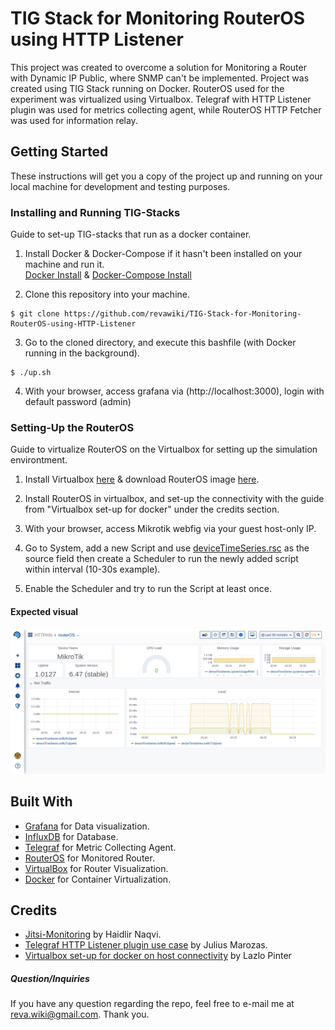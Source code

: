 # TIG Stack for Monitoring RouterOS using HTTP Listener

This project was created to overcome a solution for Monitoring a Router with Dynamic IP Public, where SNMP can't be implemented. Project was created using TIG Stack running on Docker. RouterOS used for the experiment was virtualized using Virtualbox. Telegraf with HTTP Listener plugin was used for metrics collecting agent, while RouterOS HTTP Fetcher was used for information relay.  

## Getting Started

These instructions will get you a copy of the project up and running on your local machine for development and testing purposes. 

### Installing and Running TIG-Stacks

Guide to set-up TIG-stacks that run as a docker container.

1. Install Docker & Docker-Compose if it hasn't been installed on your machine and run it.\
[Docker Install](https://docs.docker.com/get-docker/) & [Docker-Compose Install](https://docs.docker.com/compose/install/)

2. Clone this repository into your machine.
```
$ git clone https://github.com/revawiki/TIG-Stack-for-Monitoring-RouterOS-using-HTTP-Listener
```

3. Go to the cloned directory, and execute this bashfile (with Docker running in the background).
```
$ ./up.sh
```
4. With your browser, access grafana via (http://localhost:3000), login with default password (admin)

### Setting-Up the RouterOS

Guide to virtualize RouterOS on the Virtualbox for setting up the simulation environtment.

1. Install Virtualbox [here](https://www.virtualbox.org/wiki/Downloads) & download RouterOS image [here](https://mikrotik.com/download/archive).

2. Install RouterOS in virtualbox, and set-up the connectivity with the guide from "Virtualbox set-up for docker" under the credits section.

3. With your browser, access Mikrotik webfig via your guest host-only IP.

4. Go to System, add a new Script and use [deviceTimeSeries.rsc](https://github.com/revawiki/TIG-Stack-for-Monitoring-RouterOS-using-HTTP-Listener/blob/master/script/deviceTimeSeries.rsc) as the source field then create a Scheduler to run the newly added script within interval (10-30s example).

5. Enable the Scheduler and try to run the Script at least once.

#### Expected visual
![Grafana-Dashboard-New](https://raw.githubusercontent.com/revawiki/TIG-Stack-for-Monitoring-RouterOS-using-HTTP-Listener/master/image/visualization-new.png)

## Built With

* [Grafana](http://www.grafana.com) for Data visualization.
* [InfluxDB](https://www.influxdata.com/) for Database.
* [Telegraf](https://github.com/influxdata/telegraf/tree/master/plugins) for Metric Collecting Agent.
* [RouterOS](https://mikrotik.com/) for Monitored Router.
* [VirtualBox](https://www.virtualbox.org/) for Router Visualization.
* [Docker](https://www.docker.com) for Container Virtualization.

## Credits

* [Jitsi-Monitoring](https://github.com/haidlir/jitsi-monitoring) by Haidlir Naqvi.
* [Telegraf HTTP Listener plugin use case](https://thenewstack.io/how-i-created-a-telegraf-plugin-to-monitor-solar-panels/) by Julius Marozas.
* [Virtualbox set-up for docker on host connectivity](http://pinter.org/archives/7719) by Lazlo Pinter


##### Question/Inquiries
If you have any question regarding the repo, feel free to e-mail me at reva.wiki@gmail.com. Thank you.

